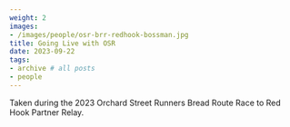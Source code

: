 ```yaml
---
weight: 2
images:
- /images/people/osr-brr-redhook-bossman.jpg
title: Going Live with OSR
date: 2023-09-22
tags:
- archive # all posts
- people
---
```


Taken during the 2023 Orchard Street Runners Bread Route Race to Red Hook Partner Relay.